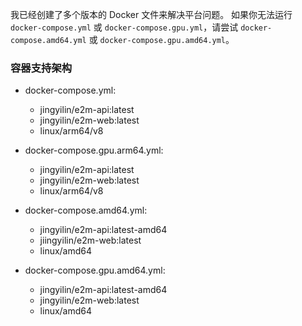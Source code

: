 我已经创建了多个版本的 Docker 文件来解决平台问题。
如果你无法运行 `docker-compose.yml` 或 `docker-compose.gpu.yml`，请尝试 `docker-compose.amd64.yml` 或 `docker-compose.gpu.amd64.yml`。



### 容器支持架构

- docker-compose.yml: 
  - jingyilin/e2m-api:latest
  - jingyilin/e2m-web:latest
  - linux/arm64/v8

- docker-compose.gpu.arm64.yml:
  - jingyilin/e2m-api:latest
  - jingyilin/e2m-web:latest
  - linux/arm64/v8

- docker-compose.amd64.yml: 
  - jingyilin/e2m-api:latest-amd64
  - jiingyilin/e2m-web:latest
  - linux/amd64

- docker-compose.gpu.amd64.yml:
  - jingyilin/e2m-api:latest-amd64
  - jingyilin/e2m-web:latest
  - linux/amd64